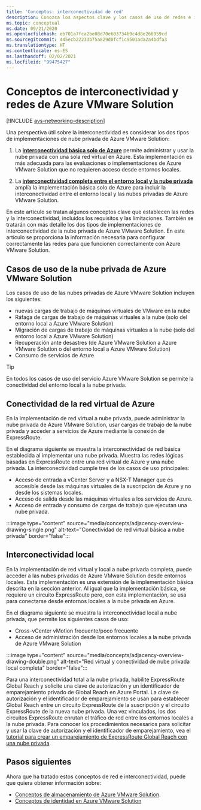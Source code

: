 ```yaml
---
title: 'Conceptos: interconectividad de red'
description: Conozca los aspectos clave y los casos de uso de redes e interconectividad en Azure VMware Solution.
ms.topic: conceptual
ms.date: 09/21/2020
ms.openlocfilehash: eb701a7fca2be08d70e603734b9c4d8e266959cd
ms.sourcegitcommit: 445ecb22233b75a829d0fcf1c9501ada2a4bdfa3
ms.translationtype: HT
ms.contentlocale: es-ES
ms.lasthandoff: 02/02/2021
ms.locfileid: "99475427"
---
```

# <a name="azure-vmware-solution-networking-and-interconnectivity-concepts"></a>Conceptos de interconectividad y redes de Azure VMware Solution

[!INCLUDE [avs-networking-description](includes/azure-vmware-solution-networking-description.md)]

Una perspectiva útil sobre la interconectividad es considerar los dos tipos de implementaciones de nube privada de Azure VMware Solution:

1. La [**interconectividad básica solo de Azure**](#azure-virtual-network-interconnectivity) permite administrar y usar la nube privada con una sola red virtual en Azure. Esta implementación es más adecuada para las evaluaciones o implementaciones de Azure VMware Solution que no requieren acceso desde entornos locales.

1. La [**interconectividad completa entre el entorno local y la nube privada**](#on-premises-interconnectivity) amplía la implementación básica solo de Azure para incluir la interconectividad entre el entorno local y las nubes privadas de Azure VMware Solution.
 
En este artículo se tratan algunos conceptos clave que establecen las redes y la interconectividad, incluidos los requisitos y las limitaciones. También se tratarán con más detalle los dos tipos de implementaciones de interconectividad de la nube privada de Azure VMware Solution. En este artículo se proporciona la información necesaria para configurar correctamente las redes para que funcionen correctamente con Azure VMware Solution.

## <a name="azure-vmware-solution-private-cloud-use-cases"></a>Casos de uso de la nube privada de Azure VMware Solution

Los casos de uso de las nubes privadas de Azure VMware Solution incluyen los siguientes:
- nuevas cargas de trabajo de máquinas virtuales de VMware en la nube
- Ráfaga de cargas de trabajo de máquinas virtuales a la nube (solo del entorno local a Azure VMware Solution)
- Migración de cargas de trabajo de máquinas virtuales a la nube (solo del entorno local a Azure VMware Solution)
- Recuperación ante desastres (de Azure VMware Solution a Azure VMware Solution o del entorno local a Azure VMware Solution)
- Consumo de servicios de Azure

> [!TIP]
> En todos los casos de uso del servicio Azure VMware Solution se permite la conectividad del entorno local a la nube privada.

## <a name="azure-virtual-network-interconnectivity"></a>Conectividad de la red virtual de Azure

En la implementación de red virtual a nube privada, puede administrar la nube privada de Azure VMware Solution, usar cargas de trabajo de la nube privada y acceder a servicios de Azure mediante la conexión de ExpressRoute. 

En el diagrama siguiente se muestra la interconectividad de red básica establecida al implementar una nube privada. Muestra las redes lógicas basadas en ExpressRoute entre una red virtual de Azure y una nube privada. La interconectividad cumple tres de los casos de uso principales:
* Acceso de entrada a vCenter Server y a NSX-T Manager que es accesible desde las máquinas virtuales de la suscripción de Azure y no desde los sistemas locales. 
* Acceso de salida desde las máquinas virtuales a los servicios de Azure. 
* Acceso de entrada y consumo de cargas de trabajo que ejecutan una nube privada.

:::image type="content" source="media/concepts/adjacency-overview-drawing-single.png" alt-text="Conectividad de red virtual básica a nube privada" border="false":::

## <a name="on-premises-interconnectivity"></a>Interconectividad local

En la implementación de red virtual y local a nube privada completa, puede acceder a las nubes privadas de Azure VMware Solution desde entornos locales. Esta implementación es una extensión de la implementación básica descrita en la sección anterior. Al igual que la implementación básica, se requiere un circuito ExpressRoute pero, con esta implementación, se usa para conectarse desde entornos locales a la nube privada en Azure. 

En el diagrama siguiente se muestra la interconectividad local a nube privada, que permite los siguientes casos de uso:
* Cross-vCenter vMotion frecuente/poco frecuente
* Acceso de administración desde los entornos locales a la nube privada de Azure VMware Solution

:::image type="content" source="media/concepts/adjacency-overview-drawing-double.png" alt-text="Red virtual y conectividad de nube privada local completa" border="false":::

Para una interconectividad total a la nube privada, habilite ExpressRoute Global Reach y solicite una clave de autorización y un identificador de emparejamiento privado de Global Reach en Azure Portal. La clave de autorización y el identificador de emparejamiento se usan para establecer Global Reach entre un circuito ExpressRoute de la suscripción y el circuito ExpressRoute de la nueva nube privada. Una vez vinculados, los dos circuitos ExpressRoute enrutan el tráfico de red entre los entornos locales a la nube privada.  Para conocer los procedimientos necesarios para solicitar y usar la clave de autorización y el identificador de emparejamiento, vea el [tutorial para crear un emparejamiento de ExpressRoute Global Reach con una nube privada](tutorial-expressroute-global-reach-private-cloud.md).

## <a name="next-steps"></a>Pasos siguientes 

Ahora que ha tratado estos conceptos de red e interconectividad, puede que quiera obtener información sobre:

- [Conceptos de almacenamiento de Azure VMware Solution](concepts-storage.md).
- [Conceptos de identidad en Azure VMware Solution](concepts-identity.md)

<!-- LINKS - external -->
[enable Global Reach]: ../expressroute/expressroute-howto-set-global-reach.md

<!-- LINKS - internal -->

